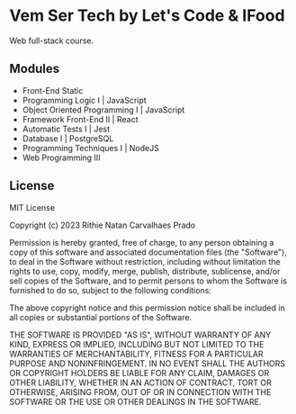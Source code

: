# Vem Ser Tech by Let's Code & IFood

Web full-stack course.

## Modules

- Front-End Static
- Programming Logic I | JavaScript
- Object Oriented Programming I | JavaScript
- Framework Front-End II | React
- Automatic Tests I | Jest
- Database I | PostgreSQL
- Programming Techniques I | NodeJS
- Web Programming III

## License

MIT License

Copyright (c) 2023 Rithie Natan Carvalhaes Prado

Permission is hereby granted, free of charge, to any person obtaining a copy
of this software and associated documentation files (the "Software"), to deal
in the Software without restriction, including without limitation the rights
to use, copy, modify, merge, publish, distribute, sublicense, and/or sell
copies of the Software, and to permit persons to whom the Software is
furnished to do so, subject to the following conditions:

The above copyright notice and this permission notice shall be included in all
copies or substantial portions of the Software.

THE SOFTWARE IS PROVIDED "AS IS", WITHOUT WARRANTY OF ANY KIND, EXPRESS OR
IMPLIED, INCLUDING BUT NOT LIMITED TO THE WARRANTIES OF MERCHANTABILITY,
FITNESS FOR A PARTICULAR PURPOSE AND NONINFRINGEMENT. IN NO EVENT SHALL THE
AUTHORS OR COPYRIGHT HOLDERS BE LIABLE FOR ANY CLAIM, DAMAGES OR OTHER
LIABILITY, WHETHER IN AN ACTION OF CONTRACT, TORT OR OTHERWISE, ARISING FROM,
OUT OF OR IN CONNECTION WITH THE SOFTWARE OR THE USE OR OTHER DEALINGS IN THE
SOFTWARE.
